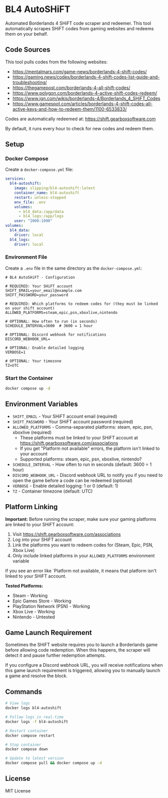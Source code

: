 # BL4 AutoSHiFT

Automated Borderlands 4 SHiFT code scraper and redeemer. This tool automatically scrapes SHiFT codes from gaming websites and redeems them on your behalf.

## Code Sources

This tool pulls codes from the following websites:
- https://mentalmars.com/game-news/borderlands-4-shift-codes/
- https://gaming.news/codex/borderlands-4-shift-codes-list-guide-and-troubleshooting/
- https://thegamepost.com/borderlands-4-all-shift-codes/
- https://www.polygon.com/borderlands-4-active-shift-codes-redeem/
- https://www.ign.com/wikis/borderlands-4/Borderlands_4_SHiFT_Codes
- https://www.gamespot.com/articles/borderlands-4-shift-codes-all-active-keys-and-how-to-redeem-them/1100-6533833/

Codes are automatically redeemed at: https://shift.gearboxsoftware.com

By default, it runs every hour to check for new codes and redeem them.

## Setup

### Docker Compose

Create a `docker-compose.yml` file:

```yaml
services:
  bl4-autoshift:
    image: slipping/bl4-autoshift:latest
    container_name: bl4-autoshift
    restart: unless-stopped
    env_file: .env
    volumes:
      - bl4_data:/app/data
      - bl4_logs:/app/logs
    user: "1000:1000"
volumes:
  bl4_data:
    driver: local
  bl4_logs:
    driver: local
```

### Environment File

Create a `.env` file in the same directory as the `docker-compose.yml`:

```env
# BL4 AutoSHiFT - Configuration

# REQUIRED: Your SHiFT account
SHIFT_EMAIL=your_email@example.com
SHIFT_PASSWORD=your_password

# REQUIRED: Which platforms to redeem codes for (they must be linked on your shift account)
ALLOWED_PLATFORMS=steam,epic,psn,xboxlive,nintendo

# OPTIONAL: How often to run (in seconds)
SCHEDULE_INTERVAL=3600  # 3600 = 1 hour

# OPTIONAL: Discord webhook for notifications
DISCORD_WEBHOOK_URL=

# OPTIONAL: Enable detailed logging
VERBOSE=1

# OPTIONAL: Your timezone
TZ=UTC
```

### Start the Container

```bash
docker compose up -d
```

## Environment Variables

- `SHIFT_EMAIL` - Your SHiFT account email (required)
- `SHIFT_PASSWORD` - Your SHiFT account password (required)
- `ALLOWED_PLATFORMS` - Comma-separated platforms: steam, epic, psn, xboxlive (required)
  - These platforms must be linked to your SHiFT account at https://shift.gearboxsoftware.com/associations
  - If you get "Platform not available" errors, the platform isn't linked to your account
  - Supported platforms: steam, epic, psn, xboxlive, nintendo?
- `SCHEDULE_INTERVAL` - How often to run in seconds (default: 3600 = 1 hour)
- `DISCORD_WEBHOOK_URL` - Discord webhook URL to notify you if you need to open the game before a code can be redeemed (optional)
- `VERBOSE` - Enable detailed logging: 1 or 0 (default: 1)
- `TZ` - Container timezone (default: UTC)

## Platform Linking

**Important:** Before running the scraper, make sure your gaming platforms are linked to your SHiFT account:

1. Visit https://shift.gearboxsoftware.com/associations
2. Log into your SHiFT account
3. Link the platforms you want to redeem codes for (Steam, Epic, PSN, Xbox Live)
4. Only include linked platforms in your `ALLOWED_PLATFORMS` environment variable

If you see an error like `Platform not available, it means that platform isn't linked to your SHiFT account.

**Tested Platforms:**
- Steam - Working
- Epic Games Store - Working  
- PlayStation Network (PSN) - Working
- Xbox Live - Working
- Nintendo - Untested

## Game Launch Requirement

Sometimes the SHiFT website requires you to launch a Borderlands game before allowing code redemption. When this happens, the scraper will detect it and pause further redemption attempts. 

If you configure a Discord webhook URL, you will receive notifications when this game launch requirement is triggered, allowing you to manually launch a game and resolve the block.

## Commands

```bash
# View logs
docker logs bl4-autoshift

# Follow logs in real-time
docker logs -f bl4-autoshift

# Restart container
docker compose restart

# Stop container
docker compose down

# Update to latest version
docker compose pull && docker compose up -d
```

## License

MIT License